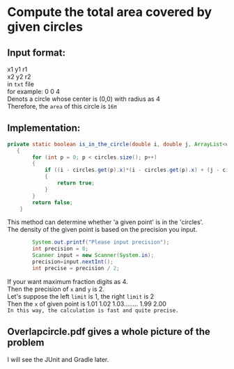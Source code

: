 Compute the total area covered by given circles
=============================================
Input format:
----------
x1 y1 r1<br>
x2 y2 r2<br>
in `txt` file <br>
for example: 0 0 4<br>
Denots a circle whose center is (0,0) with radius as 4<br>
Therefore, the `area` of this circle is `16π` <br>

Implementation:
--------------
```java
private static boolean is_in_the_circle(double i, double j, ArrayList<circle> circles)
   {
        for (int p = 0; p < circles.size(); p++)
        {
            if ((i - circles.get(p).x)*(i - circles.get(p).x) + (j - circles.get(p).y)*(j - circles.get(p).y) < circles.get(p).r*circles.get(p).r)
            {
                return true;
            }
        }
        return false;
    }
```
This method can determine whether 'a given point' is in the 'circles'.<br>
The density of the given point is based on the precision you input.<br>

```java
        System.out.printf("Please input precision");
        int precision = 0;
        Scanner input = new Scanner(System.in);
        precision=input.nextInt();
        int precise = precision / 2;
```
If your want maximum fraction digits as 4. <br>
Then the precision of `x` and `y` is 2.<br>
Let's suppose the left `limit` is 1, the right `limit` is 2 <br>
Then the `x` of given point is 1.01 1.02 1.03........ 1.99 2.00<br>
`In this way, the calculation is fast and quite precise.`<br>


Overlapcircle.pdf gives a whole picture of the problem
-----------------------------------------------------
I will see the JUnit and Gradle later.
